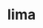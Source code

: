 ---
title: "lima"
layout: cache
categories: [package, develop]
meta: {"compilers": ["apple-clang@=16.0.0"], "num_specs": 11, "num_specs_by_stack": {"developer-tools-darwin": 10, "root": 11}, "oss": ["sequoia"], "platforms": ["darwin"], "stacks": ["developer-tools-darwin", "root"], "targets": ["aarch64"], "versions": ["0.23.2"]}
spec_details: [{"compiler": "apple-clang@=16.0.0", "hash": "7niugua4rhej7ov3sllogkk6td3n2sl5", "os": "sequoia", "platform": "darwin", "size": "-", "stacks": ["developer-tools-darwin", "root"], "target": "aarch64", "variants": ["build_system=generic"], "versions": ["0.23.2"]}, {"compiler": "apple-clang@=16.0.0", "hash": "asevp2sljtwv2oyu3y3qp5jgouomjzpa", "os": "sequoia", "platform": "darwin", "size": "-", "stacks": ["developer-tools-darwin", "root"], "target": "aarch64", "variants": ["build_system=generic"], "versions": ["0.23.2"]}, {"compiler": "apple-clang@=16.0.0", "hash": "cpna3ddrd4uqipwfpjrlxul3fcxn7qxh", "os": "sequoia", "platform": "darwin", "size": "-", "stacks": ["developer-tools-darwin", "root"], "target": "aarch64", "variants": ["build_system=generic"], "versions": ["0.23.2"]}, {"compiler": "apple-clang@=16.0.0", "hash": "ifysuoom4irk65blk2y425kukqinmx24", "os": "sequoia", "platform": "darwin", "size": "-", "stacks": ["developer-tools-darwin", "root"], "target": "aarch64", "variants": ["build_system=generic"], "versions": ["0.23.2"]}, {"compiler": "apple-clang@=16.0.0", "hash": "lontksupi2kzer2jvzr3yqvvgxmvuec5", "os": "sequoia", "platform": "darwin", "size": "-", "stacks": ["developer-tools-darwin", "root"], "target": "aarch64", "variants": ["build_system=generic"], "versions": ["0.23.2"]}, {"compiler": "apple-clang@=16.0.0", "hash": "p22p7qrmqcvnja3xct4vf5jui52mbg37", "os": "sequoia", "platform": "darwin", "size": "-", "stacks": ["root"], "target": "aarch64", "variants": ["build_system=generic"], "versions": ["0.23.2"]}, {"compiler": "apple-clang@=16.0.0", "hash": "rjjb4ihg7wcq2fahqtrhvtrs4jsdiu5h", "os": "sequoia", "platform": "darwin", "size": "-", "stacks": ["developer-tools-darwin", "root"], "target": "aarch64", "variants": ["build_system=generic"], "versions": ["0.23.2"]}, {"compiler": "apple-clang@=16.0.0", "hash": "sjwbr3hxwogmwieha4ewvwgnpgic4cr5", "os": "sequoia", "platform": "darwin", "size": "-", "stacks": ["developer-tools-darwin", "root"], "target": "aarch64", "variants": ["build_system=generic"], "versions": ["0.23.2"]}, {"compiler": "apple-clang@=16.0.0", "hash": "vf3sn3cb4bpx7ycohs6ebbcubiv5umbg", "os": "sequoia", "platform": "darwin", "size": "-", "stacks": ["developer-tools-darwin", "root"], "target": "aarch64", "variants": ["build_system=generic"], "versions": ["0.23.2"]}, {"compiler": "apple-clang@=16.0.0", "hash": "vt66ydbb667jt4bekrxlpcnhceqr3haf", "os": "sequoia", "platform": "darwin", "size": "-", "stacks": ["developer-tools-darwin", "root"], "target": "aarch64", "variants": ["build_system=generic"], "versions": ["0.23.2"]}, {"compiler": "apple-clang@=16.0.0", "hash": "wef2mjg37ohzlp3ru7p25ynheqnlvsbz", "os": "sequoia", "platform": "darwin", "size": "-", "stacks": ["developer-tools-darwin", "root"], "target": "aarch64", "variants": ["build_system=generic"], "versions": ["0.23.2"]}]
---